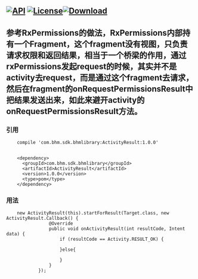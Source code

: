[![API](https://img.shields.io/badge/API-16%2B-brightgreen.svg)](https://android-arsenal.com/api?level=16) [![License](https://img.shields.io/badge/license-Apache%202-green.svg)](https://www.apache.org/licenses/LICENSE-2.0)[![Download](https://api.bintray.com/packages/bikie/bhm-sdk/ActivityResult/images/download.svg) ](https://bintray.com/bikie/bhm-sdk/ActivityResult/_latestVersion)
----

## 参考RxPermissions的做法，RxPermissions内部持有一个Fragment，这个fragment没有视图，只负责请求权限和返回结果，相当于一个桥梁的作用，通过rxPermissions发起request的时候，其实并不是activity去request，而是通过这个fragment去请求，然后在fragment的onRequestPermissionsResult中把结果发送出来，如此来避开activity的onRequestPermissionsResult方法。

### 引用
        compile 'com.bhm.sdk.bhmlibrary:ActivityResult:1.0.0'
        
        
        <dependency>
          <groupId>com.bhm.sdk.bhmlibrary</groupId>
          <artifactId>ActivityResult</artifactId>
          <version>1.0.0</version>
          <type>pom</type>
        </dependency>

### 用法

        new ActivityResult(this).startForResult(Target.class, new ActivityResult.Callback() {
                    @Override
                    public void onActivityResult(int resultCode, Intent data) {
                        if (resultCode == Activity.RESULT_OK) {
                            
                        }else{
                            
                        }
                    }
                });


